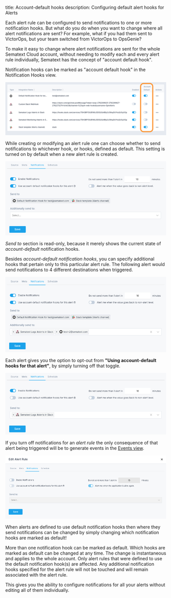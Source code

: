 title: Account-default hooks
description: Configuring default alert hooks for Alerts

Each alert rule can be configured to send notifications to one or more notification hooks. But what do you do when you want to change where all alert notifications are sent? For example, what if you had them sent to VictorOps, but your team switched from VictorOps to OpsGenie?

To make it easy to change where alert notifications are sent for the whole Sematext Cloud account, without needing to modify each and every alert rule individually, Sematext has the concept of "account default hook".

Notification hooks can be marked as "account default hook" in the Notification Hooks view. 

![image alt text](../images/alerts/image_12.png)

While creating or modifying an alert rule one can choose whether to send notifications to whichever hook, or hooks, defined as default. This setting is turned on by default when a new alert rule is created. 

![image alt text](../images/alerts/image_13.png)

*Send to* section is read-only, because it merely shows the current state of *account-default* notification hooks. 

Besides *account-default notification hooks*, you can specify additional hooks that pertain only to this particular alert rule. The following alert would send notifications to 4 different destinations when triggered.

![image alt text](../images/alerts/image_14.png)

Each alert gives you the option to opt-out from **"Using account-default hooks for that alert"**, by simply turning off that toggle.

![image alt text](../images/alerts/image_15.png)

If you turn off notifications for an *alert rule* the only consequence of that alert being triggered will be to generate events in the [Events view](./alert-events).

![image alt text](../images/alerts/image_16.png)

When alerts are defined to use default notification hooks then where they send notifications can be changed by simply changing which notification hooks are marked as default!

More than one notification hook can be marked as default. Which hooks are marked as default can be changed at any time. The change is instantaneous and applies to the whole account. Only alert rules that were defined to use the default notification hook(s) are affected. Any additional notification hooks specified for the alert rule will not be touched and will remain associated with the alert rule.

This gives you the ability to configure notifications for all your alerts without editing all of them individually.